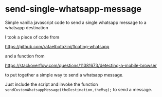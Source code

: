 # send-single-whatsapp-message
Simple vanilla javascript code to send a single whatsapp message to a whatsapp destination


I took a piece of code from 

https://github.com/rafaelbotazini/floating-whatsapp 

and a function from 

https://stackoverflow.com/questions/11381673/detecting-a-mobile-browser

to put together a simple way to send a whatsapp message.

Just include the script and invoke the function `sendCustomWhatsappMessage(theDestination,theMsg);` to send a message.
